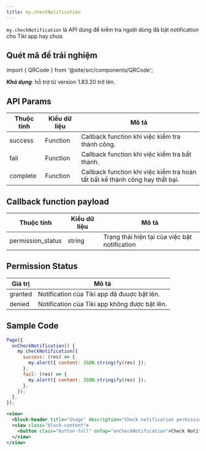 ```yaml
---
title: my.checkNotification
---
```


`my.checkNotification` là API dùng để kiểm tra người dùng đã bật notification cho Tiki app hay chưa.

## Quét mã để trải nghiệm

import { QRCode } from '@site/src/components/QRCode';

<QRCode page="pages/api/check-notification/index" />


***Khả dụng***: hỗ trợ từ version 1.83.20 trở lên.

## API Params

| Thuộc tính | Kiểu dữ liệu | Mô tả                                                                        |
| ---------- | ------------ | ---------------------------------------------------------------------------- |
| success    | Function     | Callback function khi việc kiểm tra thành công.                              |
| fail       | Function     | Callback function khi việc kiểm tra bất thành.                               |
| complete   | Function     | Callback function khi việc kiểm tra hoàn tất bất kể thành công hay thất bại. |

## Callback function payload

| Thuộc tính        | Kiểu dữ liệu | Mô tả                                         |
| ----------------- | ------------ | --------------------------------------------- |
| permission_status | string       | Trạng thái hiện tại của việc bật notification |

## Permission Status

| Giá trị | Mô tả                                         |
| ------- | --------------------------------------------- |
| granted | Notification của Tiki app đã đuuợc bật lên.   |
| denied  | Notification của Tiki app không được bật lên. |


## Sample Code

```js title=index.js
Page({
  onCheckNotification() {
    my.checkNotification({
      success: (res) => {
        my.alert({ content: JSON.stringify(res) });
      },
      fail: (res) => {
        my.alert({ content: JSON.stringify(res) });
      },
    });
  },
});
```

```xml title=index.txml
<view>
  <block-header title="Usage" description="Check notification permission on device" />
  <view class="block-content">
    <button class="button-full" onTap="onCheckNotification">Check Notification Permission</button>
  </view>
</view>
```

